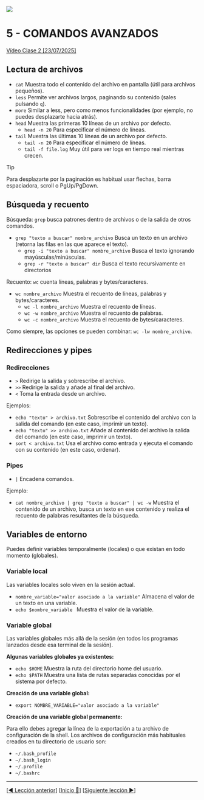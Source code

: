 ![](../Images/header.jpg)

# 5 - COMANDOS AVANZADOS

[Vídeo Clase 2 [23/07/2025]](https://www.twitch.tv/videos/2520958017)

## Lectura de archivos

* `cat` Muestra todo el contenido del archivo en pantalla (útil para archivos pequeños).
* `less` Permite ver archivos largos, paginando su contenido (sales pulsando `q`).
* `more` Similar a less, pero como menos funcionalidades (por ejemplo, no puedes desplazarte hacia atrás).
* `head` Muestra las primeras 10 líneas de un archivo por defecto.
	* `head -n 20` Para especificar el número de líneas.
* `tail` Muestra las últimas 10 líneas de un archivo por defecto.
	* `tail -n 20` Para especificar el número de líneas.
	* `tail -f file.log` Muy útil para ver logs en tiempo real mientras crecen.

> [!TIP]
>
> Para desplazarte por la paginación es habitual usar flechas, barra espaciadora, scroll o PgUp/PgDown.

## Búsqueda y recuento

Búsqueda: `grep` busca patrones dentro de archivos o de la salida de otros comandos.

* `grep "texto a buscar" nombre_archivo` Busca un texto en un archivo (retorna las filas en las que aparece el texto).
	* `grep -i "texto a buscar" nombre_archivo` Busca el texto ignorando mayúsculas/minúsculas.
	* `grep -r "texto a buscar" dir` Busca el texto recursivamente en directorios

Recuento: `wc` cuenta líneas, palabras y bytes/caracteres.

* `wc nombre_archivo` Muestra el recuento de líneas, palabras y bytes/caracteres.
	* `wc -l nombre_archivo` Muestra el recuento de líneas.
	* `wc -w nombre_archivo` Muestra el recuento de palabras.
	* `wc -c nombre_archivo` Muestra el recuento de bytes/caracteres.

Como siempre, las opciones se pueden combinar: `wc -lw nombre_archivo`.

## Redirecciones y pipes

### Redirecciones

* `>` Redirige la salida y sobrescribe el archivo.
* `>>` Redirige la salida y añade al final del archivo.
* `<` Toma la entrada desde un archivo.

Ejemplos:

* `echo "texto" > archivo.txt` Sobrescribe el contenido del archivo con la salida del comando (en este caso, imprimir un texto).
* `echo "texto" >> archivo.txt` Añade al contenido del archivo la salida del comando (en este caso, imprimir un texto).
* `sort < archivo.txt` Usa el archivo como entrada y ejecuta el comando con su contenido (en este caso, ordenar).

### Pipes

* `|` Encadena comandos.

Ejemplo:

* `cat nombre_archivo | grep "texto a buscar" | wc -w` Muestra el contenido de un archivo, busca un texto en ese contenido y realiza el recuento de palabras resultantes de la búsqueda.

## Variables de entorno

Puedes definir variables temporalmente (locales) o que existan en todo momento (globales).

### Variable local

Las variables locales solo viven en la sesión actual.

* `nombre_variable="valor asociado a la variable"` Almacena el valor de un texto en una variable.
* `echo $nombre_variable ` Muestra el valor de la variable.

### Variable global

Las variables globales más allá de la sesión (en todos los programas lanzados desde esa terminal de la sesión).

**Algunas variables globales ya existentes:**

* `echo $HOME` Muestra la ruta del directorio home del usuario.
* `echo $PATH` Muestra una lista de rutas separadas conocidas por el sistema por defecto.

**Creación de una variable global:**

* `export NOMBRE_VARIABLE="valor asociado a la variable"`

**Creación de una variable global permanente:**

Para ello debes agregar la línea de la exportación a tu archivo de configuración de la shell. Los archivos de configuración más habituales creados en tu directorio de usuario son:

* `~/.bash_profile`
* `~/.bash_login`
* `~/.profile`
* `~/.bashrc`

---

[[◀️ Lección anterior](./04_FILE_MANAGEMENT_EXERCISES.md)] [[Inicio 🔼](../README.md)] [[Siguiente lección ▶️](./06_ADVANCED_COMMANDS_EXERCISES.md)]